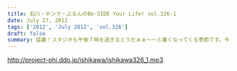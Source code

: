 ```yaml
---
title: 石川・ホンマ・ぶるんのBe-SIDE Your Life! vol.326-1
date: July 27, 2012
tags: ['2012', 'July 2012', 'vol.326']
draft: false
summary: 猛暑！スタジオも午後７時を過ぎるとうだぁぁ～～と暑くなってくる季節です。今日も今日とて、野球トークから・・・しかも「野球馬鹿」についてのお話って・・・ＮＡＭＡＥ
---
```


http://project-phi.ddo.jp/ishikawa/ishikawa326_1.mp3